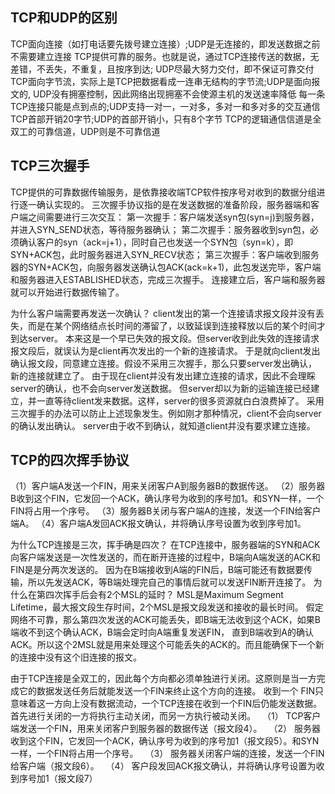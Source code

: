 ## TCP和UDP的区别
TCP面向连接（如打电话要先拨号建立连接）;UDP是无连接的，即发送数据之前不需要建立连接
TCP提供可靠的服务。也就是说，通过TCP连接传送的数据，无差错，不丢失，不重复，且按序到达; UDP尽最大努力交付，即不保证可靠交付
TCP面向字节流，实际上是TCP把数据看成一连串无结构的字节流;UDP是面向报文的, 
UDP没有拥塞控制，因此网络出现拥塞不会使源主机的发送速率降低
每一条TCP连接只能是点到点的;UDP支持一对一，一对多，多对一和多对多的交互通信
TCP首部开销20字节;UDP的首部开销小，只有8个字节
TCP的逻辑通信信道是全双工的可靠信道，UDP则是不可靠信道

## TCP三次握手
TCP提供的可靠数据传输服务，是依靠接收端TCP软件按序号对收到的数据分组进行逐一确认实现的。
三次握手协议指的是在发送数据的准备阶段，服务器端和客户端之间需要进行三次交互：
第一次握手：客户端发送syn包(syn=j)到服务器，并进入SYN_SEND状态，等待服务器确认；
第二次握手：服务器收到syn包，必须确认客户的syn（ack=j+1），同时自己也发送一个SYN包（syn=k），即SYN+ACK包，此时服务器进入SYN_RECV状态；
第三次握手：客户端收到服务器的SYN+ACK包，向服务器发送确认包ACK(ack=k+1)，此包发送完毕，客户端和服务器进入ESTABLISHED状态，完成三次握手。
连接建立后，客户端和服务器就可以开始进行数据传输了。

为什么客户端需要再发送一次确认？
client发出的第一个连接请求报文段并没有丢失，而是在某个网络结点长时间的滞留了，以致延误到连接释放以后的某个时间才到达server。
本来这是一个早已失效的报文段。但server收到此失效的连接请求报文段后，就误认为是client再次发出的一个新的连接请求。
于是就向client发出确认报文段，同意建立连接。假设不采用三次握手，那么只要server发出确认，新的连接就建立了。
由于现在client并没有发出建立连接的请求，因此不会理睬server的确认，也不会向server发送数据。
但server却以为新的运输连接已经建立，并一直等待client发来数据。这样，server的很多资源就白白浪费掉了。
采用三次握手的办法可以防止上述现象发生。例如刚才那种情况，client不会向server的确认发出确认。
server由于收不到确认，就知道client并没有要求建立连接。

## TCP的四次挥手协议
（1）客户端A发送一个FIN，用来关闭客户A到服务器B的数据传送。
（2）服务器B收到这个FIN，它发回一个ACK，确认序号为收到的序号加1。和SYN一样，一个FIN将占用一个序号。
（3）服务器B关闭与客户端A的连接，发送一个FIN给客户端A。
（4）客户端A发回ACK报文确认，并将确认序号设置为收到序号加1。

为什么TCP连接是三次，挥手确是四次？
在TCP连接中，服务器端的SYN和ACK向客户端发送是一次性发送的，而在断开连接的过程中，B端向A端发送的ACK和FIN是是分两次发送的。
因为在B端接收到A端的FIN后，B端可能还有数据要传输，所以先发送ACK，等B端处理完自己的事情后就可以发送FIN断开连接了。
为什么在第四次挥手后会有2个MSL的延时？
MSL是Maximum Segment Lifetime，最大报文段生存时间，2个MSL是报文段发送和接收的最长时间。 
假定网络不可靠，那么第四次发送的ACK可能丢失，即B端无法收到这个ACK，如果B端收不到这个确认ACK，B端会定时向A端重复发送FIN，
直到B端收到A的确认ACK。所以这个2MSL就是用来处理这个可能丢失的ACK的。而且能确保下一个新的连接中没有这个旧连接的报文。

由于TCP连接是全双工的，因此每个方向都必须单独进行关闭。这原则是当一方完成它的数据发送任务后就能发送一个FIN来终止这个方向的连接。
收到一个 FIN只意味着这一方向上没有数据流动，一个TCP连接在收到一个FIN后仍能发送数据。首先进行关闭的一方将执行主动关闭，而另一方执行被动关闭。
　（1） TCP客户端发送一个FIN，用来关闭客户到服务器的数据传送（报文段4）。
　（2） 服务器收到这个FIN，它发回一个ACK，确认序号为收到的序号加1（报文段5）。和SYN一样，一个FIN将占用一个序号。
　（3） 服务器关闭客户端的连接，发送一个FIN给客户端（报文段6）。
　（4） 客户段发回ACK报文确认，并将确认序号设置为收到序号加1（报文段7）
